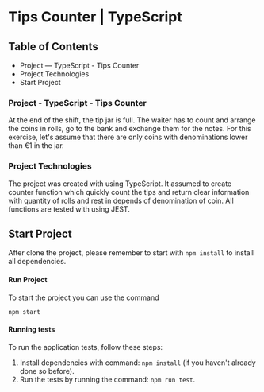 # Tips Counter | TypeScript

## Table of Contents

- Project — TypeScript - Tips Counter
- Project Technologies
- Start Project

### Project - TypeScript - Tips Counter

At the end of the shift, the tip jar is full.
The waiter has to count and arrange the coins in rolls,
go to the bank and exchange them for the notes.
For this exercise, let's assume that there are only coins with denominations lower than €1 in the jar.

### Project Technologies

The project was created with using TypeScript.
It assumed to create counter function which quickly count the
tips and return clear information with quantity of rolls
and rest in depends of denomination of coin.
All functions are tested with using JEST.

## Start Project

After clone the project, please remember to start with
`npm install` to install all dependencies.

#### Run Project

To start the project you can use the command

`npm start`

#### Running tests

To run the application tests, follow these steps:

1. Install dependencies with command: `npm install`
   (if you haven't already done so before).
2. Run the tests by running the command: `npm run test`.
